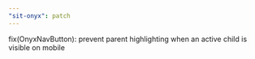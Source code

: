 ```yaml
---
"sit-onyx": patch
---
```


fix(OnyxNavButton): prevent parent highlighting when an active child is visible on mobile
